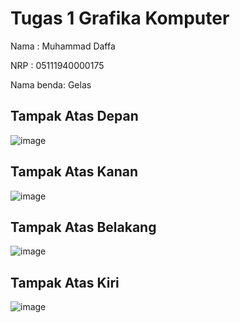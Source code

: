 # Tugas 1 Grafika Komputer

Nama  : Muhammad Daffa

NRP   : 05111940000175

Nama benda: Gelas

## Tampak Atas Depan
![image](https://user-images.githubusercontent.com/36522826/133872907-3bf8bfff-633a-4dc5-a32f-1e433ac0901f.png)

## Tampak Atas Kanan
![image](https://user-images.githubusercontent.com/36522826/133872909-4aad4a0f-140c-4362-bf47-b77e1c76915c.png)

## Tampak Atas Belakang
![image](https://user-images.githubusercontent.com/36522826/133872912-5d13c8fd-fd71-4458-b7d8-bf1f1c1a6011.png)

## Tampak Atas Kiri
![image](https://user-images.githubusercontent.com/36522826/133872916-310670f6-c9b7-4252-abbb-529af9771697.png)
